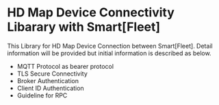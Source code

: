 # HD Map Device Connectivity Libarary with Smart[Fleet]

This Library for HD Map Device Connection between Smart[Fleet].
Detail information will be provided but initial information is described as below.

* MQTT Protocol as bearer protocol
* TLS Secure Connectivity
* Broker Authentication 
* Client ID Authentication
* Guideline for RPC